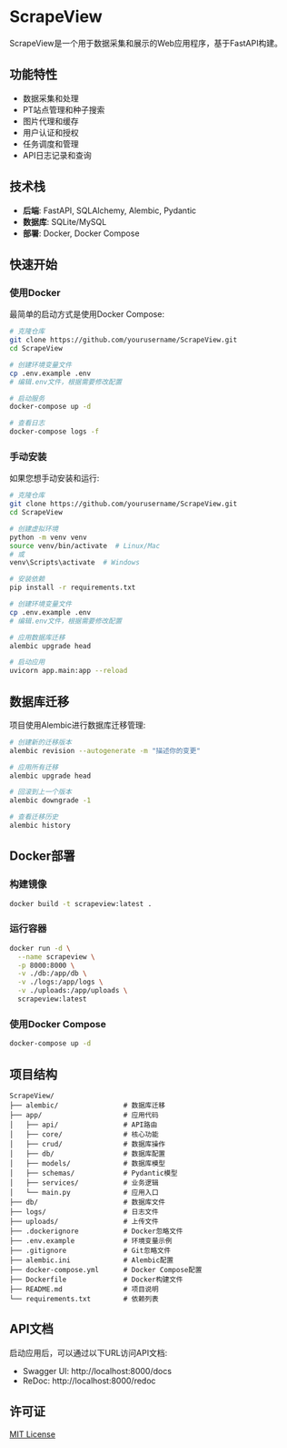 # ScrapeView

ScrapeView是一个用于数据采集和展示的Web应用程序，基于FastAPI构建。

## 功能特性

- 数据采集和处理
- PT站点管理和种子搜索
- 图片代理和缓存
- 用户认证和授权
- 任务调度和管理
- API日志记录和查询

## 技术栈

- **后端**: FastAPI, SQLAlchemy, Alembic, Pydantic
- **数据库**: SQLite/MySQL
- **部署**: Docker, Docker Compose

## 快速开始

### 使用Docker

最简单的启动方式是使用Docker Compose:

```bash
# 克隆仓库
git clone https://github.com/yourusername/ScrapeView.git
cd ScrapeView

# 创建环境变量文件
cp .env.example .env
# 编辑.env文件，根据需要修改配置

# 启动服务
docker-compose up -d

# 查看日志
docker-compose logs -f
```

### 手动安装

如果您想手动安装和运行:

```bash
# 克隆仓库
git clone https://github.com/yourusername/ScrapeView.git
cd ScrapeView

# 创建虚拟环境
python -m venv venv
source venv/bin/activate  # Linux/Mac
# 或
venv\Scripts\activate  # Windows

# 安装依赖
pip install -r requirements.txt

# 创建环境变量文件
cp .env.example .env
# 编辑.env文件，根据需要修改配置

# 应用数据库迁移
alembic upgrade head

# 启动应用
uvicorn app.main:app --reload
```

## 数据库迁移

项目使用Alembic进行数据库迁移管理:

```bash
# 创建新的迁移版本
alembic revision --autogenerate -m "描述你的变更"

# 应用所有迁移
alembic upgrade head

# 回滚到上一个版本
alembic downgrade -1

# 查看迁移历史
alembic history
```

## Docker部署

### 构建镜像

```bash
docker build -t scrapeview:latest .
```

### 运行容器

```bash
docker run -d \
  --name scrapeview \
  -p 8000:8000 \
  -v ./db:/app/db \
  -v ./logs:/app/logs \
  -v ./uploads:/app/uploads \
  scrapeview:latest
```

### 使用Docker Compose

```bash
docker-compose up -d
```

## 项目结构

```
ScrapeView/
├── alembic/                # 数据库迁移
├── app/                    # 应用代码
│   ├── api/                # API路由
│   ├── core/               # 核心功能
│   ├── crud/               # 数据库操作
│   ├── db/                 # 数据库配置
│   ├── models/             # 数据库模型
│   ├── schemas/            # Pydantic模型
│   ├── services/           # 业务逻辑
│   └── main.py             # 应用入口
├── db/                     # 数据库文件
├── logs/                   # 日志文件
├── uploads/                # 上传文件
├── .dockerignore           # Docker忽略文件
├── .env.example            # 环境变量示例
├── .gitignore              # Git忽略文件
├── alembic.ini             # Alembic配置
├── docker-compose.yml      # Docker Compose配置
├── Dockerfile              # Docker构建文件
├── README.md               # 项目说明
└── requirements.txt        # 依赖列表
```

## API文档

启动应用后，可以通过以下URL访问API文档:

- Swagger UI: http://localhost:8000/docs
- ReDoc: http://localhost:8000/redoc

## 许可证

[MIT License](LICENSE)